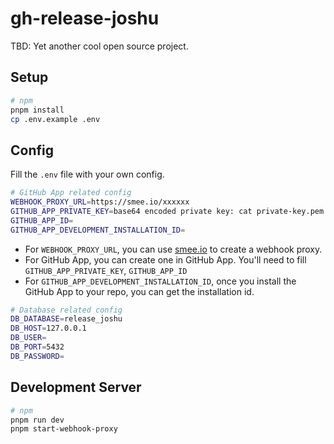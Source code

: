 # gh-release-joshu

TBD: Yet another cool open source project.

## Setup

```bash
# npm
pnpm install
cp .env.example .env
```

## Config

Fill the `.env` file with your own config.

```bash
# GitHub App related config
WEBHOOK_PROXY_URL=https://smee.io/xxxxxx
GITHUB_APP_PRIVATE_KEY=base64 encoded private key: cat private-key.pem | base64 -b 0
GITHUB_APP_ID=
GITHUB_APP_DEVELOPMENT_INSTALLATION_ID=
```

- For `WEBHOOK_PROXY_URL`, you can use [smee.io](https://smee.io/) to create a webhook proxy.
- For GitHub App, you can create one in GitHub App. You'll need to fill `GITHUB_APP_PRIVATE_KEY`, `GITHUB_APP_ID`
- For `GITHUB_APP_DEVELOPMENT_INSTALLATION_ID`, once you install the GitHub App to your repo, you can get the installation id.

```bash
# Database related config
DB_DATABASE=release_joshu
DB_HOST=127.0.0.1
DB_USER=
DB_PORT=5432
DB_PASSWORD=
```

## Development Server

```bash
# npm
pnpm run dev
pnpm start-webhook-proxy
```
